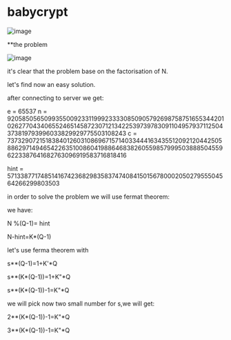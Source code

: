 # babycrypt
![image](https://user-images.githubusercontent.com/75444239/128935870-a387e98c-edd5-4fa3-a3ec-9db20415a90c.png)

**the problem

![image](https://user-images.githubusercontent.com/75444239/128936615-34d0a69b-9baf-48d8-8a95-dc9bb93aa22f.png)

it's clear that the problem base on the factorisation of N.

let's find now  an easy solution.

after connecting to server we get:


e = 65537
n = 9205850565099355009233119992333308509057926987587516553442010262770434065524651458723071213422539739783091104957937112504373819793996033829929775503108243
c = 7373290721518384012603108696715714033444163435512092120442505886297149465422635100860419886468382605598579995038885045596223387641682763096919583716818416

hint = 571338771748514167423682983583747408415015678000205027955504564266299803503


in order to solve the problem we will use fermat theorem:

we have:  


N %(Q-1)= hint 
             
N-hint=K*(Q-1)


let's use ferma theorem with                      

s**(Q-1)=1+K'*Q
                                                  
                                                  
s**(K*(Q-1))=1+K"*Q
       
s**(K*(Q-1))-1=K"*Q

we will pick now two small  number for s,we will get:

2**(K*(Q-1))-1=K"*Q

3**(K*(Q-1))-1=K"*Q


                                                   


                                                   



